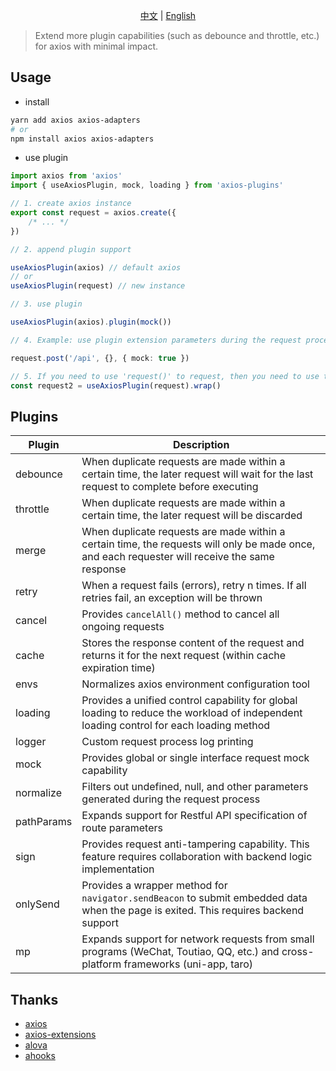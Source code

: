 <p align="center"><a href="./README.md">中文</a> | <a href="./README.en-US.md">English</a></p>

> Extend more plugin capabilities (such as debounce and throttle, etc.) for axios with minimal impact.

## Usage

-   install

```bash
yarn add axios axios-adapters
# or
npm install axios axios-adapters
```

-   use plugin

```typescript
import axios from 'axios'
import { useAxiosPlugin, mock, loading } from 'axios-plugins'

// 1. create axios instance
export const request = axios.create({
    /* ... */
})

// 2. append plugin support

useAxiosPlugin(axios) // default axios
// or
useAxiosPlugin(request) // new instance

// 3. use plugin

useAxiosPlugin(axios).plugin(mock())

// 4. Example: use plugin extension parameters during the request process

request.post('/api', {}, { mock: true })

// 5. If you need to use 'request()' to request, then you need to use the 'wrap()' method to overwrite the original instance
const request2 = useAxiosPlugin(request).wrap()
```

## Plugins

| Plugin     | Description                                                                                                                                    |
| ---------- | ---------------------------------------------------------------------------------------------------------------------------------------------- |
| debounce   | When duplicate requests are made within a certain time, the later request will wait for the last request to complete before executing          |
| throttle   | When duplicate requests are made within a certain time, the later request will be discarded                                                    |
| merge      | When duplicate requests are made within a certain time, the requests will only be made once, and each requester will receive the same response |
| retry      | When a request fails (errors), retry n times. If all retries fail, an exception will be thrown                                                 |
| cancel     | Provides `cancelAll()` method to cancel all ongoing requests                                                                                   |
| cache      | Stores the response content of the request and returns it for the next request (within cache expiration time)                                  |
| envs       | Normalizes axios environment configuration tool                                                                                                |
| loading    | Provides a unified control capability for global loading to reduce the workload of independent loading control for each loading method         |
| logger     | Custom request process log printing                                                                                                            |
| mock       | Provides global or single interface request mock capability                                                                                    |
| normalize  | Filters out undefined, null, and other parameters generated during the request process                                                         |
| pathParams | Expands support for Restful API specification of route parameters                                                                              |
| sign       | Provides request anti-tampering capability. This feature requires collaboration with backend logic implementation                              |
| onlySend   | Provides a wrapper method for `navigator.sendBeacon` to submit embedded data when the page is exited. This requires backend support            |
| mp         | Expands support for network requests from small programs (WeChat, Toutiao, QQ, etc.) and cross-platform frameworks (uni-app, taro)             |

## Thanks

-   [axios](https://axios-http.com/)
-   [axios-extensions](https://github.com/kuitos/axios-extensions)
-   [alova](https://github.com/alovajs/alova/)
-   [ahooks](https://ahooks.gitee.io/zh-CN/hooks/use-request/index)

